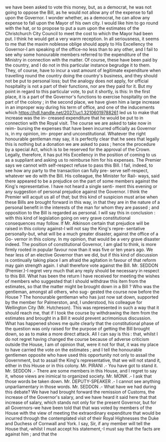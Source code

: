 we have been asked to vote this money, but, as a democrat, he was not going to oppose the Bill, as he would not allow any of the expense to fall upon the Governor. I wonder whether, as a democrat, he can allow any expense to fall upon the Mayor of his own city. I would like him to go round with the hat, or to propose to put a sum upon the estimates of the Christchurch City Council to meet the cost to which the Mayor had been put. I think he would get a very warm reception. In all seriousness, it seems to me that the maxim noblesse oblige should apply to His Excellency the Governor-I am speaking of the office-no less than to any other, and I fail to see why some honourable members referred to the expenditure of the Ministry in connection with the matter. Of course, these have been paid by the country, and I do not in this particular instance begrudge it to them. They, of course, have to incur a vast amount of legitimate expenditure when travelling round the country doing the country's business, and they should not be put to personal loss; but the analogy does not apply, for official hospitality is not a part of their functions, nor are they paid for it. But my point in regard to this particular vote, to put it shortly, is this: In the first place, it is a part of the Governor's functions to exercise hospitality on the part of the colony ; in the second place, we have given him a large increase in an improper way during his term of office, and one of the inducements which https://hdl.handle.net/2027/uc1.32106019788261 led us to make that increase was the in- creased expenditure that he would be put to in connection with the Royal visit. The course we are asked to take now in reim- bursing the expenses that have been incurred officially as Governor is, in my opinion, im- proper and unconstitutional. Whatever the right honourable gentleman may say, it is perfectly clear that he sees that legally this is nothing but a donation we are asked to pass ; hence the procedure by a special Act, which is to be reserved for the approval of the Crown. Legally, therefore, it has put His Excellency in the position of coming to us as a suppliant and asking us to reimburse him for his expenses. The Premier says we cannot with self-respect refuse to pass this Bill. I fail, indeed, to see how any party to the transaction can fully pre- serve self-respect, whatever we do with the Bill. His colleague, the Minister for Rail- ways, said there appeared to be a prejudice on the part of some members against the King's representative. I have not heard a single senti- ment this evening or any suggestion of personal prejudice against the Governor. I think the Premier will acquit us all of that; but this kind of suspicion must arise when these Bills are brought forward in this way, in that they are in the nature of a personal benefit in the interests of the man for whom they are passed ; and opposition to the Bill is regarded as personal. I will say this in conclusion : with this kind of legislation going on very grave constitutional consequences may follow. If Mr. Atkinson certain that prejudice will be raised in this colony against-I will not say the King's repre- sentative personally-but, what will be a much greater disaster, against the office of a Go- vernor in this colony. In my opinion, that would be a very grave disaster indeed. The position of constitutional Governor, I am glad to think, is more firmly rooted in popular favour now than it was five or ten years ago. We hear less of an elective Governor than we did, but if this kind of discussion is continually taking place I am afraid the agitation in favour of that reform may gain strength again. I shall therefore vote against the Bill. Mr. SEDDON (Premier.)-I regret very much that any reply should be necessary in respect to this Bill. What has been the return I have received for meeting the wishes of members who suggested that I should withdraw this item from the estimates, so that the matter might be brought down in a Bill ? Who was the gentleman, amongst all others, who sug- gested the course now before the House ? The honourable gentleman who has just now sat down, supported by the member for Palmerston, and, I understood, his colleague for Wellington City (Mr. Hutcheson). This was represented in such a way that it should reach me, that if I took the course by withdrawing the item from the estimates and brought in a Bill it would prevent acrimonious discussion. What has happened shows me quite clearly that the constitutional phase of the question was only raised for the purpose of getting the Bill brought down, so as to make a more direct attack. All I can say is this : that, whilst I do not regret having changed the course because of adverse criticism outside the House, I am of opinion that, were it not for that, it was my place to have carried the vote on the estimates ; and I tell the honourable gentlemen opposite who have used this opportunity not only to assail the Government, but to assail the King's representative, that we will not stand it, either in this House or in this colony. Mr. PIRANI .- You have got to stand it. Mr. SEDDON .- There are some members in this House, and I regret to say it, whose views are inimical to organized society. Mr. MONK .- I ask that those words be taken down. Mr. DEPUTY-SPEAKER .- I cannot see anything unparliamentary in those words. Mr. SEDDON .- What have we had during this debate? We have had brought forward the remission of Customs, the increase of the Governor's salary, and we have heard it said here that that increase of salary, which stands not only for the present Governor, but for all Governors-we have been told that that was voted by members of the House with the view of meeting the extraordinary expenditure that would be incurred through the contemplated visit of their Royal Highnesses the Duke and Duchess of Cornwall and York. I say, Sir, if any member will tell the House that,-whilst I must accept his statement,-I must say that the facts are against him ; and that the 